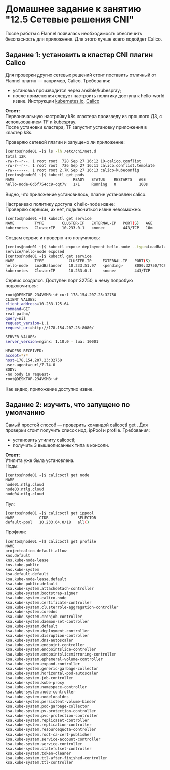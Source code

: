 # Домашнее задание к занятию "12.5 Сетевые решения CNI"
После работы с Flannel появилась необходимость обеспечить безопасность для приложения. Для этого лучше всего подойдет Calico.
## Задание 1: установить в кластер CNI плагин Calico
Для проверки других сетевых решений стоит поставить отличный от Flannel плагин — например, Calico. Требования: 
* установка производится через ansible/kubespray;
* после применения следует настроить политику доступа к hello-world извне. Инструкции [kubernetes.io](https://kubernetes.io/docs/concepts/services-networking/network-policies/), [Calico](https://docs.projectcalico.org/about/about-network-policy)

**Ответ:**  
Первоначальную настройку k8s кластера произведу из прошлого ДЗ, с использованием TF и kubespray.  
После установки кластера, TF запустит установку приложения в кластер k8s.  
 
Проверяю сетевой плагин и запущено ли приложение:

```bash
[centos@node01 ~]$ ls -lh /etc/cni/net.d
total 12K
-rw-r--r--. 1 root root  728 Sep 27 16:12 10-calico.conflist
-rw-r--r--. 1 root root  726 Sep 27 16:11 calico.conflist.template
-rw-------. 1 root root 2.7K Sep 27 16:13 calico-kubeconfig
[centos@node01 ~]$ kubectl get pods
NAME                          READY   STATUS    RESTARTS   AGE
hello-node-6d5f754cc9-cqt7v   1/1     Running   0          100s
```
Видно, что приложение установилось, плагин установлен calico.  

Настраиваю политику доступа к hello-node извне:  
Проверяю сервисы, их нет, подключиться извне невозможно:
```bash
[centos@node01 ~]$ kubectl get service
NAME         TYPE        CLUSTER-IP   EXTERNAL-IP   PORT(S)   AGE
kubernetes   ClusterIP   10.233.0.1   <none>        443/TCP   10m
```
Создам сервис и проверю что получилось:
```bash
[centos@node01 ~]$ kubectl expose deployment hello-node --type=LoadBalancer --port=8080
service/hello-node exposed
[centos@node01 ~]$ kubectl get service
NAME         TYPE           CLUSTER-IP     EXTERNAL-IP   PORT(S)          AGE
hello-node   LoadBalancer   10.233.51.97   <pending>     8080:32750/TCP   6s
kubernetes   ClusterIP      10.233.0.1     <none>        443/TCP          12m
```
Сервис создался. Доступен порт 32750, к нему попробую подключиться:
```bash
root@DESKTOP-234VSMB:~# curl 178.154.207.23:32750
CLIENT VALUES:
client_address=10.233.125.64
command=GET
real path=/
query=nil
request_version=1.1
request_uri=http://178.154.207.23:8080/

SERVER VALUES:
server_version=nginx: 1.10.0 - lua: 10001

HEADERS RECEIVED:
accept=*/*
host=178.154.207.23:32750
user-agent=curl/7.74.0
BODY:
-no body in request-
root@DESKTOP-234VSMB:~#
```
Как видно, приложение доступно извне.



## Задание 2: изучить, что запущено по умолчанию
Самый простой способ — проверить командой calicoctl get <type>. Для проверки стоит получить список нод, ipPool и profile.
Требования: 
* установить утилиту calicoctl;
* получить 3 вышеописанных типа в консоли.

**Ответ:**  
Утилита уже была установлена.  
Ноды:
```bash
[centos@node01 ~]$ calicoctl get node
NAME
node01.ntlg.cloud   
node03.ntlg.cloud   
node04.ntlg.cloud   
```
Пул:
```bash
[centos@node01 ~]$ calicoctl get ippool
NAME           CIDR             SELECTOR   
default-pool   10.233.64.0/18   all()      
```
Профили:
```bash
[centos@node01 ~]$ calicoctl get profile
NAME
projectcalico-default-allow
kns.default
kns.kube-node-lease
kns.kube-public
kns.kube-system
ksa.default.default
ksa.kube-node-lease.default
ksa.kube-public.default
ksa.kube-system.attachdetach-controller
ksa.kube-system.bootstrap-signer
ksa.kube-system.calico-node
ksa.kube-system.certificate-controller
ksa.kube-system.clusterrole-aggregation-controller   
ksa.kube-system.coredns
ksa.kube-system.cronjob-controller
ksa.kube-system.daemon-set-controller
ksa.kube-system.default
ksa.kube-system.deployment-controller
ksa.kube-system.disruption-controller
ksa.kube-system.dns-autoscaler
ksa.kube-system.endpoint-controller
ksa.kube-system.endpointslice-controller
ksa.kube-system.endpointslicemirroring-controller
ksa.kube-system.ephemeral-volume-controller
ksa.kube-system.expand-controller
ksa.kube-system.generic-garbage-collector
ksa.kube-system.horizontal-pod-autoscaler
ksa.kube-system.job-controller
ksa.kube-system.kube-proxy
ksa.kube-system.namespace-controller
ksa.kube-system.node-controller
ksa.kube-system.nodelocaldns
ksa.kube-system.persistent-volume-binder
ksa.kube-system.pod-garbage-collector
ksa.kube-system.pv-protection-controller
ksa.kube-system.pvc-protection-controller
ksa.kube-system.replicaset-controller
ksa.kube-system.replication-controller
ksa.kube-system.resourcequota-controller
ksa.kube-system.root-ca-cert-publisher
ksa.kube-system.service-account-controller
ksa.kube-system.service-controller
ksa.kube-system.statefulset-controller
ksa.kube-system.token-cleaner
ksa.kube-system.ttl-after-finished-controller
ksa.kube-system.ttl-controller
```

